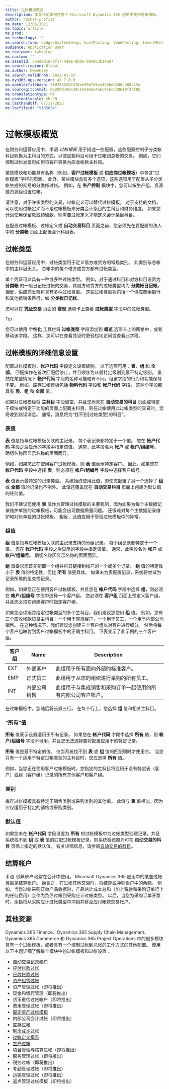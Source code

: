 ```yaml
---
title: 过帐模板概览
description: 本文介绍如何在整个 Microsoft Dynamics 365 应用中使用过帐模板。
author: rachel-profitt
ms.date: 12/03/2021
ms.topic: article
ms.prod: ''
ms.technology: ''
ms.search.form: LedgerSystemSetup, CustPosting, VendPosting, InventPosting, AssetPosting, ProjPosting, AssetLeasePostingAccounts, ProjCategory, ITMCostTypeTable, ProdGroup, WrkCtrTable, WrkCtrResourceGroup
audience: Application User
ms.reviewer: twheeloc
ms.custom: ''
ms.assetid: c64eed1d-df17-448e-8bb6-d94d63b14607
ms.search.region: Global
ms.author: kweekley
ms.search.validFrom: 2022-01-03
ms.dyn365.ops.version: AX 7.0.0
ms.openlocfilehash: 91078352b6376ee99e7d9ce4546ed200cb80a25a
ms.sourcegitcommit: 6b209919de39c15e0ebe4abc9cbcd30618f2af0b
ms.translationtype: HT
ms.contentlocale: zh-CN
ms.lasthandoff: 07/11/2022
ms.locfileid: "9135834"
---
```

# <a name="posting-profiles-overview"></a>过帐模板概览

在财务和运营应用中，术语 *过帐模板* 用于描述一些配置，这些配置控制子分类帐科目转换为主科目的方式，以便这些科目可用于过帐到总帐的交易。 例如，它们控制过帐发票时如何将客户转换为应收帐款主科目。

某些模块和功能具有名称（例如，**客户过帐模板** 或 **供应商过帐模板**）中包含“过帐模板”字样的页面。 此外，某些模块具有多个选项，这些选项用于配置从子分类帐生成的交易的分类帐过帐。 例如，在 **生产控制** 模块中，您可以按生产组、资源或资源组设置过帐。

请注意，对于许多类型的交易，过帐定义可以替代过帐模板。 对于支持的文档，可以使用过帐定义而不是过帐模板来分类会计条目的主科目和财务维度。 如果您计划使用保留款或预留款，则需要过帐定义才能定义会计条目科目。

在配置过帐模板、过帐定义或 **自动交易科目** 页面之前，您必须先在要配置的法人中的 **分类帐** 页面上配置会计科目表。

## <a name="posting-types"></a>过帐类型

在财务和运营应用中，过帐类型用于定义借方或贷方的常规类别。 此类别与总帐中的主科目无关。 总帐中的每个借方或贷方都有过帐类型。

单个凭证可以具有一种或多种过帐类型。 例如，对于通过科目和对方科目设置为 **分类帐** 的一般日记帐过帐的交易，其借方和贷方的过帐类型均为 **分类帐日记帐**。 相反，供应商发票将具有多种过帐类型。 这些过帐类型将包括一个供应商余额行和其他抵销条目行，如 **分类帐日记帐**。

您可以在 **凭证交易** 页面的 **常规** 选项卡上查看 **过帐类型** 字段中的过帐类型。

> [!TIP]
> 您可以使用 **个性化** 工具栏将 **过帐类型** 字段添加到 **概览** 选项卡上的网格中，或者移动该字段。 这样，您可以在查看凭证时更轻松地访问或查看此字段。

## <a name="detail-settings-for-a-posting-profile"></a>过帐模板的详细信息设置 

配置过帐模板时，**帐户代码** 字段定义设置级别。 以下选项可用：**表**、**组** 和 **全部**。 匹配操作在首次匹配后停止，并且顺序为从最特定级别到最不特定级别。 虽然在某些情况下 **帐户代码** 字段的名称可能略有不同，但该字段的行为和功能保持不变。 例如，库存过帐模板包括 **物料代码** 字段和 **帐户代码** 字段。 这两个字段都具有 **表**、**组** 和 **全部** 值。

如果对过帐模板将 **主科目** 字段留空，并且您尚未在 **自动交易的科目** 页面或特定于模块或特定于功能的页面上配置主科目，则在过帐使用此过帐类型的交易时，您将收到错误消息。 通常，消息将为“找不到\[过帐类型\]的科目”。

### <a name="table-value"></a>表值

**表** 值是指与过帐模板关联的主记录。 每个表记录都特定于一个值。 您在 **帐户代码** 字段之后显示的字段中指定该值。 通常，此字段名为 **帐户** 或 **帐户/组编号**。 确切名称因显示名称的页面而异。

例如，如果您正在使用客户过帐模板，则 **表** 值表示特定客户。 因此，如果您在 **帐户代码** 字段中选择 **表**，则必须在 **帐户/组编号** 字段中选择客户编号。

**表** 值表示最特定的记录类型。 系统始终使用此值，即使您配置了另一个选择了 **组** 或 **全部** 值的记录也不例外。 此值还覆盖您在 **自动交易科目** 页面上创建为默认值的任何值。

我们不建议您使用 **表** 值作为管理过帐模板的主要机制，因为如果为每个主数据记录维护单独的过帐模板，可能会出现数据质量问题。 还很难对每个主数据记录维护和对帐单独的过帐模板。 相反，此值应用于管理过帐模板中的异常。

### <a name="group-value"></a>组值

**组** 值是指与过帐模板关联的主记录支持的分组记录。 每个组记录都特定于一个值。 您在 **帐户代码** 字段之后显示的字段中指定该值。 通常，此字段名为 **帐户** 或 **帐户/组编号**。 确切名称因显示名称的页面而异。

**组** 值要求您首先配置一个组并将其链接到帐户的一个或多个记录。 **组** 值的特定性小于 **表** 值的特定性，但比 **所有** 值更具体。 如果未为表配置记录，系统将尝试为记录所属的组查找记录。

例如，如果您正在使用客户过帐模板，并且您在 **帐户代码** 字段中选择 **组**，则必须在 **帐户/组编号** 字段中选择一个客户组。 您必须在 **客户组** 页面上预定义客户组，并且您必须在创建客户时指定客户组。

如果您必须跟踪给定过帐类型的多个主科目，我们建议您使用 **组** 值。 例如，您有三个应收帐款贸易主科目：一个用于常规客户，一个用于员工，一个用于内部公司销售。 在这种情况下，我们建议您创建三个客户组以对客户进行细分。 然后将每个客户组映射到客户过帐模板中的正确主科目。 下表显示了此示例的三个客户组。

| 客户组 | Name | Description |
|----------------|------|-------------|
| EXT | 外部客户 | 此组用于所有面向外部的标准客户。 |
| EMP | 正式员工 | 此组用于从您的组织进行采购的所有员工。 |
| INT | 内部公司销售 | 此组用于与集成销售和采购订单一起使用的所有内部公司客户帐户。 |

在过帐模板中，您随后将设置三行。 在每个行上，您选择 **组** 值和相关主科目。

### <a name="all-value"></a>“所有”值

**所有** 值表示设置适用于所有记录。 如果您在 **帐户代码** 字段中选择 **所有** 值，则 **帐户/组编号** 字段不可用，并且您无法选择要将配置应用于的特定记录。

**所有** 值是最不特定的值。 仅当系统找不到 **表** 或 **组** 值的匹配项时才使用它。 当您只有一个适用于特定过帐类型的主科目时，您应选择 **所有** 值。

例如，当您正在使用客户过帐模板时，您指定的主科目将应用于没有特定表（客户）或组（客户组）记录的所有其他客户和客户组。

### <a name="category"></a>类别

库存过帐模板具有特定于销售类别或采购类别的其他值。 此值与 **表** 值相似，因为它仅适用于特定的销售或采购类别。

### <a name="default-value"></a>默认值

如果您未在 **帐户代码** 字段设置为 **所有** 的过帐模板中为过帐类型创建记录，并且系统找不到 **组** 或 **表** 值的匹配过帐模板记录，则系统将还原为可在 **自动交易的科目** 页面上指定的默认值。 有关详细信息，请参阅[自动交易的科目](accounts-for-auto-transactions.md)。

## <a name="clearing-accounts"></a>结算帐户

术语 *结算帐户* 经常在会计中使用。 Microsoft Dynamics 365 应用中的某些过帐类型是结算帐户。 换言之，在过帐其他交易时，将结算或冲销帐户中的余额。 例如，当您过帐采购订单产品收据时，产品估计成本总和（加上税款和采购订单行上的任何费用）会作为负债过帐到采购应计过帐类型。 以后，当您为采购订单开票时，余额将从采购应计过帐类型中冲销并移至应付帐款交易帐户。

## <a name="additional-resources"></a>其他资源

Dynamics 365 Finance、Dynamics 365 Supply Chain Management、Dynamics 365 Commerce 和 Dynamics 365 Project Operations 中的很多模块具有一个过帐模板，或者具有一个控制过帐到总帐的工作方式的其他配置。 使用以下主题详细了解每个模块中的过帐模板和过帐设置：

- [自动交易记录帐户](accounts-for-auto-transactions.md)
- [应付帐款过帐](accts-payble-posting.md)
- [应收帐款过帐](accts-recvble-posting.md)
- [资产租赁过帐](../asset-leasing/set-up-lease-posting-accts.md)
- 资产管理过帐（即将推出）
- 现金和银行管理（即将推出）
- 货币重估过帐帐户（即将推出）
- 费用管理过帐（即将推出）
- [固定资产过帐模板](../fixed-assets/tasks/set-up-fixed-asset-posting-profiles.md)
- 内部公司会计过帐（即将推出）
- [库存过帐](inventory-posting.md)
- [到岸成本过帐](../../supply-chain/landed-cost/costing-parameters-setup.md)
- [过帐定义概览](posting-definitions.md)
- [生产过帐](production-posting.md)
- 项目管理与核算过帐（即将推出）
- 服务管理过帐（即将推出）
- 税务过帐（即将推出）
- 考勤管理过帐（即将推出）
- 运输管理过帐（即将推出）
- 返点管理过帐模板（即将推出）

